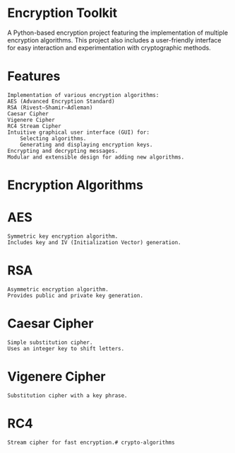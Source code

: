# Encryption Toolkit
A Python-based encryption project featuring the implementation of multiple encryption algorithms. This project also includes a user-friendly interface for easy interaction and experimentation with cryptographic methods.

# Features
    Implementation of various encryption algorithms:
    AES (Advanced Encryption Standard)
    RSA (Rivest–Shamir–Adleman)
    Caesar Cipher
    Vigenere Cipher
    RC4 Stream Cipher
    Intuitive graphical user interface (GUI) for:
        Selecting algorithms.
        Generating and displaying encryption keys.
    Encrypting and decrypting messages.
    Modular and extensible design for adding new algorithms.

# Encryption Algorithms
# AES
    Symmetric key encryption algorithm.
    Includes key and IV (Initialization Vector) generation.
# RSA
    Asymmetric encryption algorithm.
    Provides public and private key generation.
# Caesar Cipher
    Simple substitution cipher.
    Uses an integer key to shift letters.
# Vigenere Cipher
    Substitution cipher with a key phrase.
# RC4
    Stream cipher for fast encryption.#   c r y p t o - a l g o r i t h m s  
 